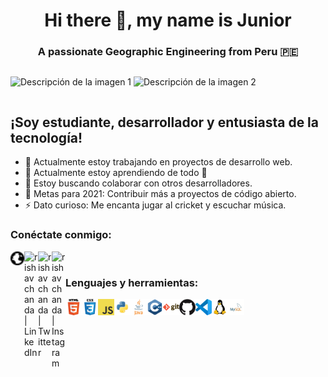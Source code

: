 
<h1 align="center">Hi there 👋, my name is Junior</h1>
<h3 align="center"> A passionate Geographic Engineering from Peru 🇵🇪 </h3>
<div style="display: flex;">
  <p align="center">
    <img src="https://user-images.githubusercontent.com/51866276/235061248-36767a6d-2d9b-4702-9078-a8c9f34266a9.png" alt="Descripción de la imagen 1" style="width: 70%;">
   <img src="https://user-images.githubusercontent.com/51866276/235063064-64495e15-7f01-4edf-bdaa-bbf397254c29.png" alt="Descripción de la imagen 2" style="width: 20%;">
   </p>
</div>

## ¡Soy estudiante, desarrollador y entusiasta de la tecnología!

- 🔭 Actualmente estoy trabajando en proyectos de desarrollo web.
- 🌱 Actualmente estoy aprendiendo de todo 🤣
- 👯 Estoy buscando colaborar con otros desarrolladores.
- 🥅 Metas para 2021: Contribuir más a proyectos de código abierto.
- ⚡ Dato curioso: Me encanta jugar al cricket y escuchar música.

### Conéctate conmigo:

[<img align="left" alt="rishavchanda | Sitio web" width="22px" src="https://raw.githubusercontent.com/iconic/open-iconic/master/svg/globe.svg" />][sitio-web]
[<img align="left" alt="rishavchanda | LinkedIn" width="22px" src="https://raw.githubusercontent.com/iconic/open-iconic/master/svg/linkedin.svg" />][linkedin]
[<img align="left" alt="rishavchanda | Twitter" width="22px" src="https://raw.githubusercontent.com/iconic/open-iconic/master/svg/twitter.svg" />][twitter]
[<img align="left" alt="rishavchanda | Instagram" width="22px" src="https://raw.githubusercontent.com/iconic/open-iconic/master/svg/instagram.svg" />][instagram]

<br />

### Lenguajes y herramientas:

[<img align="left" alt="HTML5" width="26px" src="https://raw.githubusercontent.com/github/explore/main/topics/html/html.png" />][html]
[<img align="left" alt="CSS3" width="26px" src="https://raw.githubusercontent.com/github/explore/main/topics/css/css.png" />][css]
[<img align="left" alt="JavaScript" width="26px" src="https://raw.githubusercontent.com/github/explore/main/topics/javascript/javascript.png" />][javascript]
[<img align="left" alt="Python" width="26px" src="https://raw.githubusercontent.com/github/explore/main/topics/python/python.png" />][python]
[<img align="left" alt="Java" width="26px" src="https://raw.githubusercontent.com/github/explore/main/topics/java/java.png" />][java]
[<img align="left" alt="C++" width="26px" src="https://raw.githubusercontent.com/github/explore/main/topics/cpp/cpp.png" />][cpp]
[<img align="left" alt="Git" width="26px" src="https://raw.githubusercontent.com/github/explore/main/topics/git/git.png" />][git]
[<img align="left" alt="GitHub" width="26px" src="https://raw.githubusercontent.com/github/explore/main/topics/github/github.png" />][github]
[<img align="left" alt="VSCode" width="26px" src="https://raw.githubusercontent.com/github/explore/main/topics/visual-studio-code/visual-studio-code.png" />][vscode]
[<img align="left" alt="Linux" width="26px" src="https://raw.githubusercontent.com/github/explore/main/topics/linux/linux.png" />][linux]
[<img align="left" alt="MySQL" width="26px" src="https://raw.githubusercontent.com/github/explore/main/topics/mysql/mysql.png" />][mysql]

<br />
<br />

[sitio-web]: https://rishavchanda.github.io
[linkedin]:https://www.linkedin.com/in/rishavchanda
[twitter]: https://twitter.com/rishavchanda_
[instagram]: https://www.instagram.com/rishavchanda_

[html]: https://developer.mozilla.org/en-US/docs/Web/HTML
[css]: https://developer.mozilla.org/en-US/docs/Web/CSS
[javascript]: https://developer.mozilla.org/en-US/docs/Web/JavaScript
[python]: https://www.python.org/
[java]: https://www.java.com/
[cpp]: https://en.cppreference.com/
[git]: https://git-scm.com/
[github]: https://github.com/
[vscode]: https://code.visualstudio.com/
[linux]: https://www.linux.org/
[mysql]: https://www.mysql.com/


